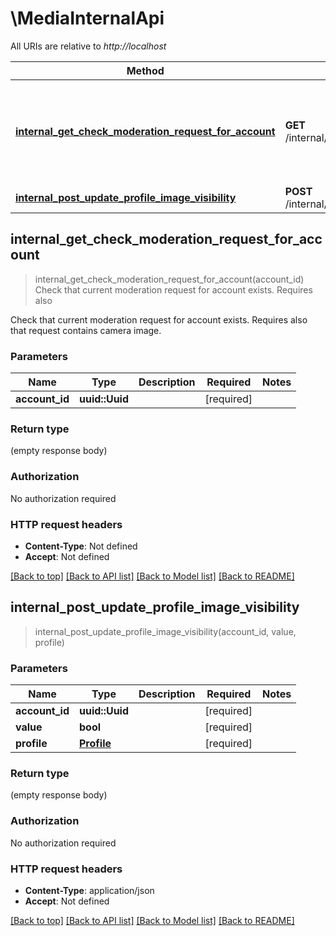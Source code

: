 # \MediaInternalApi

All URIs are relative to *http://localhost*

Method | HTTP request | Description
------------- | ------------- | -------------
[**internal_get_check_moderation_request_for_account**](MediaInternalApi.md#internal_get_check_moderation_request_for_account) | **GET** /internal/media_api/moderation/request/{account_id} | Check that current moderation request for account exists. Requires also
[**internal_post_update_profile_image_visibility**](MediaInternalApi.md#internal_post_update_profile_image_visibility) | **POST** /internal/media_api/visiblity/{account_id}/{value} | 



## internal_get_check_moderation_request_for_account

> internal_get_check_moderation_request_for_account(account_id)
Check that current moderation request for account exists. Requires also

Check that current moderation request for account exists. Requires also that request contains camera image. 

### Parameters


Name | Type | Description  | Required | Notes
------------- | ------------- | ------------- | ------------- | -------------
**account_id** | **uuid::Uuid** |  | [required] |

### Return type

 (empty response body)

### Authorization

No authorization required

### HTTP request headers

- **Content-Type**: Not defined
- **Accept**: Not defined

[[Back to top]](#) [[Back to API list]](../README.md#documentation-for-api-endpoints) [[Back to Model list]](../README.md#documentation-for-models) [[Back to README]](../README.md)


## internal_post_update_profile_image_visibility

> internal_post_update_profile_image_visibility(account_id, value, profile)


### Parameters


Name | Type | Description  | Required | Notes
------------- | ------------- | ------------- | ------------- | -------------
**account_id** | **uuid::Uuid** |  | [required] |
**value** | **bool** |  | [required] |
**profile** | [**Profile**](Profile.md) |  | [required] |

### Return type

 (empty response body)

### Authorization

No authorization required

### HTTP request headers

- **Content-Type**: application/json
- **Accept**: Not defined

[[Back to top]](#) [[Back to API list]](../README.md#documentation-for-api-endpoints) [[Back to Model list]](../README.md#documentation-for-models) [[Back to README]](../README.md)


